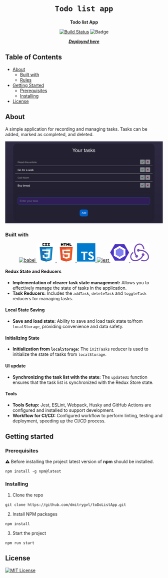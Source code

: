 <div align="center">
  <h1><code>Todo list app</code></h1>

<strong>Todo list App</strong>

  <p>
  <a href=""><img src="https://img.shields.io/azure-devops/build/rustwasm/gloo/6.svg?style=flat-square" alt="Build Status" /></a>
    <img alt="Badge" src="https://github.com/dmitrygvl/toDoListApp/actions/workflows/sanity-check.yml/badge.svg" />
  </p>

_**[Deployed here](https://dmitrygvl.github.io/toDoListApp/)**_

## </div>

## Table of Contents

- [About](#about)
  - [Built with](#built-with)
  - [Rules](#rules)
- [Getting Started](#getting-started)
  - [Prerequisites](#prerequisites)
  - [Installing](#installing)
- [License](#license)

## About <a name="about"></a>

A simple application for recording and managing tasks. Tasks can be added, marked as completed, and deleted.

<div align="center">
  <img alt="Todo app preview" src="./src/assets/img/preview.png">
</div>

### Built with <a name="built-with"></a>

<p align="center"><a href="https://babeljs.io/" target="_blank">
  <img src="https://www.vectorlogo.zone/logos/babeljs/babeljs-icon.svg" alt="babel" width="60" height="60"/> </a> <a href="https://www.w3schools.com/css/" target="_blank"> 
  <img src="https://raw.githubusercontent.com/devicons/devicon/master/icons/css3/css3-original-wordmark.svg" alt="css3" width="60" height="60"/> </a> <a href="https://git-scm.com/" target="_blank"> 
  <img src="https://raw.githubusercontent.com/devicons/devicon/master/icons/html5/html5-original-wordmark.svg" alt="html5" width="60" height="60"/> </a> <a href="https://www.typescriptlang.org/" target="_blank"> 
  <img src="https://raw.githubusercontent.com/devicons/devicon/master/icons/typescript/typescript-original.svg" alt="typescript" width="60" height="60"/> </a> <a href="https://jestjs.io" target="_blank"> 
  <img src="https://www.vectorlogo.zone/logos/jestjsio/jestjsio-icon.svg" alt="jest" width="60" height="60"/> </a> <a href="https://eslint.org/" target="_blank"> 
  <img src="https://raw.githubusercontent.com/devicons/devicon/master/icons/eslint/eslint-original.svg" alt="eslint" width="60" height="60"/> </a>
  <a href="https://redux.js.org" target="_blank"> 
  <img src="https://raw.githubusercontent.com/devicons/devicon/master/icons/redux/redux-original.svg" alt="redux" width="60" height="60"/> </a>
</p>

#### Redux State and Reducers

- **Implementation of clearer task state management:** Allows you to effectively manage the state of tasks in the application.
- **Task Reducers:** Includes the `addTask`, `deleteTask` and `toggleTask` reducers for managing tasks.

#### Local State Saving

- **Save and load state:** Ability to save and load task state to/from `localStorage`, providing convenience and data safety.

#### Initializing State

- **Initialization from `localStorage`:** The `initTasks` reducer is used to initialize the state of tasks from `localStorage`.

#### UI update

- **Synchronizing the task list with the state:** The `updateUI` function ensures that the task list is synchronized with the Redux Store state.

#### Tools

- **Tools Setup:** Jest, ESLint, Webpack, Husky and GitHub Actions are configured and installed to support development.
- **Workflow for CI/CD:** Configured workflow to perform linting, testing and deployment, speeding up the CI/CD process.

## Getting started <a name="getting-started"></a>

### Prerequisites <a name="prerequisites"></a>

:warning: Before installing the project latest version of **npm** should be installed.

```
npm install -g npm@latest
```

### Installing <a name="installing"></a>

1. Clone the repo

```
git clone https://github.com/dmitrygvl/toDoListApp.git
```

2. Install NPM packages

```
npm install
```

3. Start the project

```
npm run start
```

## License <a name="license"></a>

[![MIT License][license-shield]][license-url]

[license-url]: https://github.com/othneildrew/Best-README-Template/blob/master/LICENSE.txt
[license-shield]: https://img.shields.io/github/license/othneildrew/Best-README-Template.svg?style=for-the-badge
